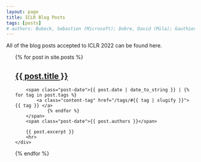 ```yaml
---
layout: page
title: ICLR Blog Posts
tags: [posts]
# authors: Bubeck, Sebastien (Microsoft); Dobre, David (Mila); Gauthier, Charlie (Mila); Gidel, Gauthier (Mila); Vernade, Claire (DeepMind)
---
```


All of the blog posts accepted to ICLR 2022 can be found here.



<ul>
  {% for post in site.posts %}
    <div >
        <h2 class="post-title">
        <a href="{{ post.url | absolute_url }}">
            {{ post.title }}
        </a>
        </h2>

        <span class="post-date">{{ post.date | date_to_string }} | {% for tag in post.tags %}
            <a class="content-tag" href="/tags/#{{ tag | slugify }}"> {{ tag }} </a>
                {% endfor %}
        </span>
        <span class="post-date">{{ post.authors }}</span>

        {{ post.excerpt }}
        <hr>
    </div>
  {% endfor %}
</ul>
